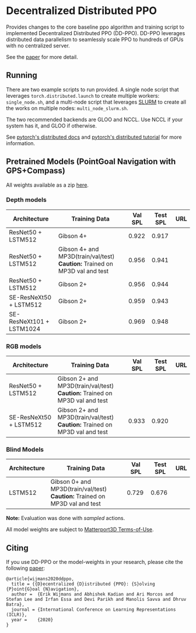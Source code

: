 # Decentralized Distributed PPO

Provides changes to the core baseline ppo algorithm and training script to implemented Decentralized Distributed PPO (DD-PPO).
DD-PPO leverages distributed data parallelism to seamlessly scale PPO to hundreds of GPUs with no centralized server.

See the [paper](https://arxiv.org/abs/1911.00357) for more detail.

## Running

There are two example scripts to run provided.  A single node script that leverages `torch.distributed.launch` to create multiple workers:
`single_node.sh`, and a multi-node script that leverages [SLURM](https://slurm.schedmd.com/documentation.html) to create all the works on multiple nodes: `multi_node_slurm.sh`.

The two recommended backends are GLOO and NCCL.  Use NCCL if your system has it, and GLOO if otherwise.

See [pytorch's distributed docs](https://pytorch.org/docs/stable/distributed.html#backends-that-come-with-pytorch)
and [pytorch's distributed tutorial](https://pytorch.org/tutorials/intermediate/dist_tuto.html) for more information.

## Pretrained Models (PointGoal Navigation with GPS+Compass)


All weights available as a zip [here](https://drive.google.com/open?id=1ueXuIqP2HZ0oxhpDytpc3hpciXSd8H16).

### Depth models

| Architecture | Training Data | Val SPL | Test SPL | URL |
| ------------ | ------------- | ------- | -------- | --- |
| ResNet50 + LSTM512 | Gibson 4+ | 0.922 | 0.917 | |
| ResNet50 + LSTM512 | Gibson 4+ and MP3D(train/val/test)<br/> **Caution:** Trained on MP3D val and test | 0.956 | 0.941 |
| ResNet50 + LSTM512 | Gibson 2+ | 0.956 | 0.944 | |
| SE-ResNeXt50 + LSTM512 | Gibson 2+ | 0.959 | 0.943 | |
| SE-ResNeXt101 + LSTM1024 | Gibson 2+ | 0.969 | 0.948 |  |

### RGB models

| Architecture | Training Data | Val SPL | Test SPL | URL |
| ------------ | ------------- | ------- | -------- | --- |
| ResNet50 + LSTM512 | Gibson 2+ and MP3D(train/val/test)<br/> **Caution:** Trained on MP3D val and test |  |  |
| SE-ResNeXt50 + LSTM512 | Gibson 2+ and MP3D(train/val/test)<br/> **Caution:** Trained on MP3D val and test | 0.933 | 0.920 |


### Blind Models

| Architecture | Training Data | Val SPL | Test SPL | URL |
| ------------ | ------------- | ------- | -------- | --- |
| LSTM512 | Gibson 0+ and MP3D(train/val/test)<br/> **Caution:** Trained on MP3D val and test | 0.729  |  0.676 |




**Note:** Evaluation was done with *sampled* actions.

All model weights are subject to [Matterport3D Terms-of-Use](http://dovahkiin.stanford.edu/matterport/public/MP_TOS.pdf).


## Citing

If you use DD-PPO or the model-weights in your research, please cite the following [paper](https://arxiv.org/abs/1911.00357):

    @article{wijmans2020ddppo,
      title = {{D}ecentralized {D}istributed {PPO}: {S}olving {P}oint{G}oal {N}avigation},
      author =  {Erik Wijmans and Abhishek Kadian and Ari Morcos and Stefan Lee and Irfan Essa and Devi Parikh and Manolis Savva and Dhruv Batra},
      journal = {International Conference on Learning Representations (ICLR)},
      year =    {2020}
    }
